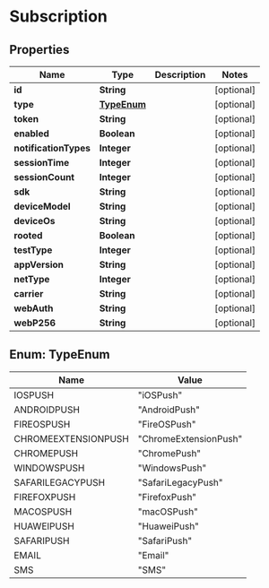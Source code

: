 

# Subscription


## Properties

| Name | Type | Description | Notes |
|------------ | ------------- | ------------- | -------------|
|**id** | **String** |  |  [optional] |
|**type** | [**TypeEnum**](#TypeEnum) |  |  [optional] |
|**token** | **String** |  |  [optional] |
|**enabled** | **Boolean** |  |  [optional] |
|**notificationTypes** | **Integer** |  |  [optional] |
|**sessionTime** | **Integer** |  |  [optional] |
|**sessionCount** | **Integer** |  |  [optional] |
|**sdk** | **String** |  |  [optional] |
|**deviceModel** | **String** |  |  [optional] |
|**deviceOs** | **String** |  |  [optional] |
|**rooted** | **Boolean** |  |  [optional] |
|**testType** | **Integer** |  |  [optional] |
|**appVersion** | **String** |  |  [optional] |
|**netType** | **Integer** |  |  [optional] |
|**carrier** | **String** |  |  [optional] |
|**webAuth** | **String** |  |  [optional] |
|**webP256** | **String** |  |  [optional] |



## Enum: TypeEnum

| Name | Value |
|---- | -----|
| IOSPUSH | &quot;iOSPush&quot; |
| ANDROIDPUSH | &quot;AndroidPush&quot; |
| FIREOSPUSH | &quot;FireOSPush&quot; |
| CHROMEEXTENSIONPUSH | &quot;ChromeExtensionPush&quot; |
| CHROMEPUSH | &quot;ChromePush&quot; |
| WINDOWSPUSH | &quot;WindowsPush&quot; |
| SAFARILEGACYPUSH | &quot;SafariLegacyPush&quot; |
| FIREFOXPUSH | &quot;FirefoxPush&quot; |
| MACOSPUSH | &quot;macOSPush&quot; |
| HUAWEIPUSH | &quot;HuaweiPush&quot; |
| SAFARIPUSH | &quot;SafariPush&quot; |
| EMAIL | &quot;Email&quot; |
| SMS | &quot;SMS&quot; |



